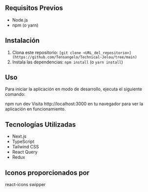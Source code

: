 ## Requisitos Previos

- Node.js
- npm (o yarn)

## Instalación

1. Clona este repositorio: `[git clone <URL_del_repositorio>](https://github.com/Tensangelo/Technical-Jelou/tree/main)`
2. Instala las dependencias: `npm install` (o `yarn install`)

## Uso
Para iniciar la aplicación en modo de desarrollo, ejecuta el siguiente comando:

npm run dev
Visita http://localhost:3000 en tu navegador para ver la aplicación en funcionamiento.

## Tecnologías Utilizadas
- Next.js
- TypeScript
- Tailwind CSS
- React Query
- Redux

## Iconos proporcionados por
react-icons
swipper
